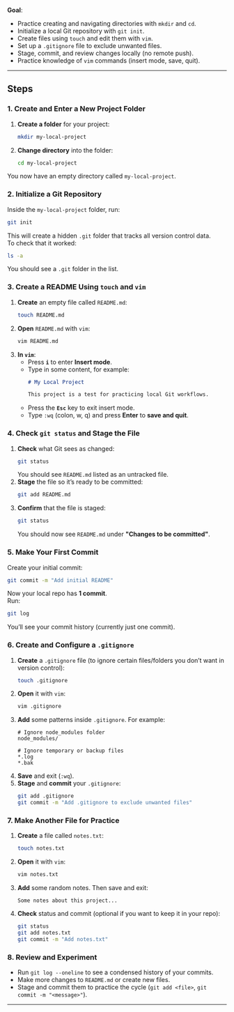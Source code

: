 
**Goal**:
   - Practice creating and navigating directories with `mkdir` and `cd`.
   - Initialize a local Git repository with `git init`.
   - Create files using `touch` and edit them with `vim`.
   - Set up a `.gitignore` file to exclude unwanted files.
   - Stage, commit, and review changes locally (no remote push).
   - Practice knowledge of `vim` commands (insert mode, save, quit).

---

## Steps

### 1. Create and Enter a New Project Folder

1. **Create a folder** for your project:
   ```bash
   mkdir my-local-project
   ```
2. **Change directory** into the folder:
   ```bash
   cd my-local-project
   ```

You now have an empty directory called `my-local-project`.

### 2. Initialize a Git Repository

Inside the `my-local-project` folder, run:

```bash
git init
```

This will create a hidden `.git` folder that tracks all version control data.  
To check that it worked:

```bash
ls -a
```
You should see a `.git` folder in the list.

### 3. Create a README Using `touch` and `vim`

1. **Create** an empty file called `README.md`:
   ```bash
   touch README.md
   ```
2. **Open** `README.md` with `vim`:
   ```bash
   vim README.md
   ```
3. **In `vim`**:
   - Press **`i`** to enter **Insert mode**.
   - Type in some content, for example:
     ```markdown
     # My Local Project

     This project is a test for practicing local Git workflows.
     ```
   - Press the **`Esc`** key to exit insert mode.
   - Type `:wq` (colon, w, q) and press **Enter** to **save and quit**.

### 4. Check `git status` and Stage the File

1. **Check** what Git sees as changed:
   ```bash
   git status
   ```
   You should see `README.md` listed as an untracked file.
2. **Stage** the file so it’s ready to be committed:
   ```bash
   git add README.md
   ```
3. **Confirm** that the file is staged:
   ```bash
   git status
   ```
   You should now see `README.md` under **"Changes to be committed"**.

### 5. Make Your First Commit

Create your initial commit:

```bash
git commit -m "Add initial README"
```

Now your local repo has **1 commit**.  
Run:

```bash
git log
```

You’ll see your commit history (currently just one commit).

### 6. Create and Configure a `.gitignore`

1. **Create** a `.gitignore` file (to ignore certain files/folders you don’t want in version control):
   ```bash
   touch .gitignore
   ```
2. **Open** it with `vim`:
   ```bash
   vim .gitignore
   ```
3. **Add** some patterns inside `.gitignore`. For example:
   ```text
   # Ignore node_modules folder
   node_modules/

   # Ignore temporary or backup files
   *.log
   *.bak
   ```
4. **Save** and exit (`:wq`).
5. **Stage** and **commit** your `.gitignore`:
   ```bash
   git add .gitignore
   git commit -m "Add .gitignore to exclude unwanted files"
   ```

### 7. Make Another File for Practice

1. **Create** a file called `notes.txt`:
   ```bash
   touch notes.txt
   ```
2. **Open** it with `vim`:
   ```bash
   vim notes.txt
   ```
3. **Add** some random notes. Then save and exit:
   ```text
   Some notes about this project...
   ```
4. **Check** status and commit (optional if you want to keep it in your repo):
   ```bash
   git status
   git add notes.txt
   git commit -m "Add notes.txt"
   ```

### 8. Review and Experiment

- Run `git log --oneline` to see a condensed history of your commits.
- Make more changes to `README.md` or create new files.  
- Stage and commit them to practice the cycle (`git add <file>`, `git commit -m "<message>"`).

---
